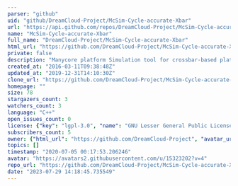 ```yaml
---
parser: "github"
uid: "github/DreamCloud-Project/McSim-Cycle-accurate-Xbar"
url: "https://api.github.com/repos/DreamCloud-Project/McSim-Cycle-accurate-Xbar"
name: "McSim-Cycle-accurate-Xbar"
full_name: "DreamCloud-Project/McSim-Cycle-accurate-Xbar"
html_url: "https://github.com/DreamCloud-Project/McSim-Cycle-accurate-Xbar"
private: false
description: "Manycore platform Simulation tool for crossbar-based platform at a Cycle-accurate level"
created_at: "2016-03-11T09:38:48Z"
updated_at: "2019-12-31T14:10:30Z"
clone_url: "https://github.com/DreamCloud-Project/McSim-Cycle-accurate-Xbar.git"
homepage: ""
size: 78
stargazers_count: 3
watchers_count: 3
language: "C++"
open_issues_count: 0
license: {"key": "lgpl-3.0", "name": "GNU Lesser General Public License v3.0", "spdx_id": "LGPL-3.0", "url": "https://api.github.com/licenses/lgpl-3.0", "node_id": "MDc6TGljZW5zZTEy"}
subscribers_count: 5
owner: {"html_url": "https://github.com/DreamCloud-Project", "avatar_url": "https://avatars2.githubusercontent.com/u/15323202?v=4", "login": "DreamCloud-Project", "type": "Organization"}
topics: []
timestamp: "2020-07-05 00:17:53.206246"
avatar: "https://avatars2.githubusercontent.com/u/15323202?v=4"
repo_url: "https://github.com/DreamCloud-Project/McSim-Cycle-accurate-Xbar"
date: "2023-07-29 14:18:45.735549"
---
```

